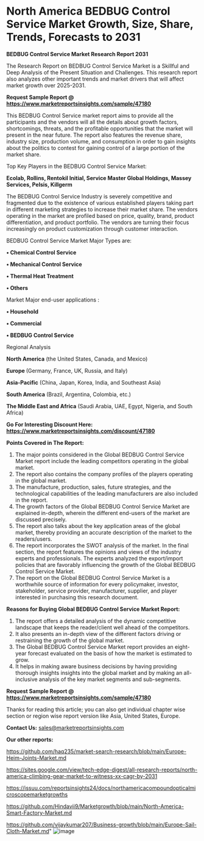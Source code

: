# North America BEDBUG Control Service Market Growth, Size, Share, Trends, Forecasts to 2031

<strong>BEDBUG Control Service Market Research Report 2031</strong>

The Research Report on BEDBUG Control Service Market is a Skillful and Deep Analysis of the Present Situation and Challenges. This research report also analyzes other important trends and market drivers that will affect market growth over 2025-2031.

<strong>Request Sample Report @ <a href=https://www.marketreportsinsights.com/sample/47180>https://www.marketreportsinsights.com/sample/47180</a></strong>

This BEDBUG Control Service market report aims to provide all the participants and the vendors will all the details about growth factors, shortcomings, threats, and the profitable opportunities that the market will present in the near future. The report also features the revenue share, industry size, production volume, and consumption in order to gain insights about the politics to contest for gaining control of a large portion of the market share.

Top Key Players in the BEDBUG Control Service Market:

<strong>Ecolab, Rollins, Rentokil Initial, Service Master Global Holdings, Massey Services, Pelsis, Killgerm</strong>

The BEDBUG Control Service Industry is severely competitive and fragmented due to the existence of various established players taking part in different marketing strategies to increase their market share. The vendors operating in the market are profiled based on price, quality, brand, product differentiation, and product portfolio. The vendors are turning their focus increasingly on product customization through customer interaction.

BEDBUG Control Service Market Major Types are:

<strong>•  Chemical Control Service

•  Mechanical Control Service

•  Thermal Heat Treatment

•  Others</strong>

Market Major end-user applications :

<strong>•  Household

•  Commercial

•  BEDBUG Control Service</strong>

Regional Analysis

</u><strong><b>North America</b></strong> (the United States, Canada, and Mexico)

<strong><b>Europe </b></strong>(Germany, France, UK, Russia, and Italy)

<strong><b>Asia-Pacific</b></strong> (China, Japan, Korea, India, and Southeast Asia)

<strong><b>South America</b></strong> (Brazil, Argentina, Colombia, etc.)

<strong><b>The Middle East and Africa</b></strong> (Saudi Arabia, UAE, Egypt, Nigeria, and South Africa)

<strong>Go For Interesting Discount Here: <a href=https://www.marketreportsinsights.com/discount/47180>https://www.marketreportsinsights.com/discount/47180</a></strong>

<strong>Points Covered in The Report:</strong>
<ol>
  <li>The major points considered in the Global BEDBUG Control Service Market report include the leading competitors operating in the global market.</li>
  <li>The report also contains the company profiles of the players operating in the global market.</li>
  <li>The manufacture, production, sales, future strategies, and the technological capabilities of the leading manufacturers are also included in the report.</li>
  <li>The growth factors of the Global BEDBUG Control Service Market are explained in-depth, wherein the different end-users of the market are discussed precisely.</li>
  <li>The report also talks about the key application areas of the global market, thereby providing an accurate description of the market to the readers/users.</li>
  <li>The report incorporates the SWOT analysis of the market. In the final section, the report features the opinions and views of the industry experts and professionals. The experts analyzed the export/import policies that are favorably influencing the growth of the Global BEDBUG Control Service Market.</li>
  <li>The report on the Global BEDBUG Control Service Market is a worthwhile source of information for every policymaker, investor, stakeholder, service provider, manufacturer, supplier, and player interested in purchasing this research document.</li>
</ol>
<strong>Reasons for Buying Global BEDBUG Control Service Market Report:</strong>

<ol>
  <li>The report offers a detailed analysis of the dynamic competitive landscape that keeps the reader/client well ahead of the competitors.</li>
  <li>It also presents an in-depth view of the different factors driving or restraining the growth of the global market.</li>
  <li>The Global BEDBUG Control Service Market report provides an eight-year forecast evaluated on the basis of how the market is estimated to grow.</li>
  <li>It helps in making aware business decisions by having providing thorough insights insights into the global market and by making an all-inclusive analysis of the key market segments and sub-segments.</li>
</ol>
<strong>Request Sample Report @ <a href=https://www.marketreportsinsights.com/sample/47180>https://www.marketreportsinsights.com/sample/47180</a></strong>


Thanks for reading this article; you can also get individual chapter wise section or region wise report version like Asia, United States, Europe.

<strong>Contact Us:</strong>
sales@marketreportsinsights.com

<strong>Our other reports:</strong>

<a href=https://github.com/haq235/market-search-research/blob/main/Europe-Heim-Joints-Market.md>https://github.com/haq235/market-search-research/blob/main/Europe-Heim-Joints-Market.md</a>

<a href=https://sites.google.com/view/tech-edge-digest/all-research-reports/north-america-climbing-gear-market-to-witness-xx-cagr-by-2031>https://sites.google.com/view/tech-edge-digest/all-research-reports/north-america-climbing-gear-market-to-witness-xx-cagr-by-2031</a>

<a href=https://issuu.com/reportsinsights24/docs/northamericacompoundopticalmicroscopemarketgrowths>https://issuu.com/reportsinsights24/docs/northamericacompoundopticalmicroscopemarketgrowths</a>

<a href=https://github.com/Hindavii9/Marketgrowth/blob/main/North-America-Smart-Factory-Market.md>https://github.com/Hindavii9/Marketgrowth/blob/main/North-America-Smart-Factory-Market.md</a>

<a href=https://github.com/vijaykumar207/Business-growth/blob/main/Europe-Sail-Cloth-Market.md>https://github.com/vijaykumar207/Business-growth/blob/main/Europe-Sail-Cloth-Market.md</a>"
![image](https://github.com/user-attachments/assets/f1fda688-795d-4fb0-9a9b-5161ba981b25)
